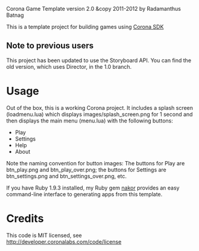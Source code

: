 Corona Game Template version 2.0
&copy 2011-2012 by Radamanthus Batnag

This is a template project for building games using [Corona SDK](http://www.coronalabs.com)

## Note to previous users

This project has been updated to use the Storyboard API. You can find the old version, which uses Director, in the 1.0 branch.

# Usage

Out of the box, this is a working Corona project. It includes a splash screen (loadmenu.lua) which displays images/splash_screen.png for 1 second and then displays the main menu (menu.lua) with the following buttons:
- Play
- Settings
- Help
- About

Note the naming convention for button images:
The buttons for Play are btn_play.png and btn_play_over.png; the buttons for Settings are btn_settings.png and btn_settings_over.png, etc.

If you have Ruby 1.9.3 installed, my Ruby gem [nakor](http://github.com/radamanthus/nakor) provides an easy command-line interface to generating apps from this template.

# Credits

This code is MIT licensed, see http://developer.coronalabs.com/code/license
